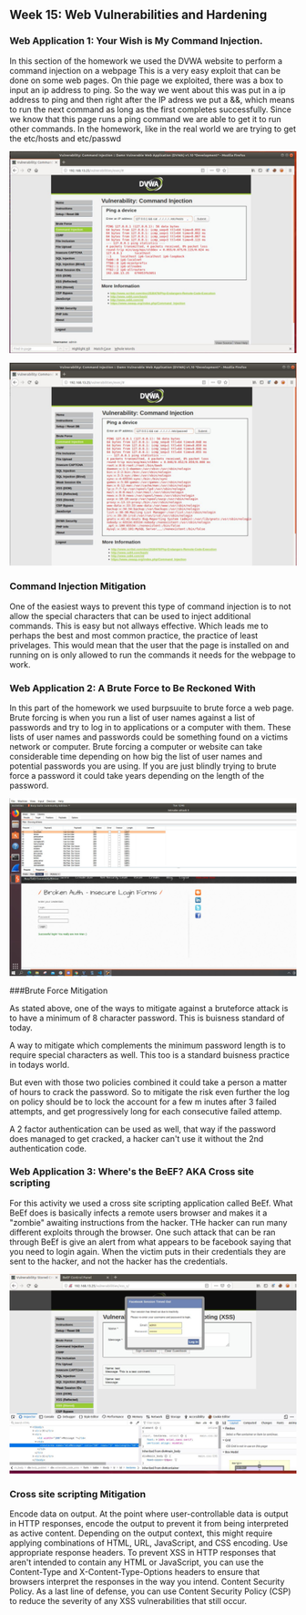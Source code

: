 ## Week 15: Web Vulnerabilities and Hardening


### Web Application 1: Your Wish is My Command Injection.

In this section of the homework we used the DVWA website to perform a command injection on a webpage This is a very easy exploit that can be done on some web pages. On thie page we exploited, there was a box to input an ip address to ping. 
So the way we went about this was put in a ip address to ping and then right after the IP adress we put a &&, which means to run the next command as long as the first completes successfully. Since we know that this page runs a ping command we are able to get it to run other commands. In the homework, like in the real world we are trying to get the etc/hosts and etc/passwd 

![command_injection1](https://github.com/shansen18/BootCamp/blob/dc469714ffbdfe6da5332b529c610d221305d869/Week15/Images/Command_Injection_hosts.JPG)

![command_injection2](https://github.com/shansen18/BootCamp/blob/dc469714ffbdfe6da5332b529c610d221305d869/Week15/Images/Command_Injection_passwd.JPG)



### Command Injection Mitigation

One of the easiest ways to prevent this type of command injection is to not allow the special characters that can be used to inject additional commands. This is easy but not allways effective. Which leads me to perhaps the best and most common practice, the practice of least privelages. This would mean that the user that the page is installed on and running on is only allowed to run the commands it needs for the webpage to work. 


### Web Application 2: A Brute Force to Be Reckoned With

In this part of the homework we used burpsuuite to brute force a web page. Brute forcing is when you run a list of user names against a list of passwords and try to log in to applications or a computer with them. These lists of user names and passwords could be something found on a victims network or computer. Brute forcing a computer or website can take considerable time depending on how big the list of user names and potential passwords you are using. If you are just blindly trying to brute force a password it could take years depending on the length of the password. 

![brutefoce](https://github.com/shansen18/BootCamp/blob/dc469714ffbdfe6da5332b529c610d221305d869/Week15/Images/burpsuite_bruteforce_resultr.JPG)



###Brute Force Mitigation 

As stated above, one of the ways to mitigate against a bruteforce attack is to have a minimum of 8 character password. This is buisness standard of today. 

A way to mitigate which complements the minimum password length is to require special characters as well. This too is a standard buisness practice in todays world. 

But even with those two policies combined it could take a person a matter of hours to crack the password. So to mitigate the risk even further the log on policy should be to lock the account for a few m inutes after 3 failed attempts, and get progressively long for each consecutive failed attemp. 

A 2 factor authentication can be used as well, that way if the password does managed to get cracked, a hacker can't use it without the 2nd authentication code. 


### Web Application 3: Where's the BeEF? AKA Cross site scripting

For this activity we used a cross site scripting application called BeEf. What BeEf does is basically infects a remote users browser and makes it a "zombie" awaiting instructions from the hacker. THe hacker can run many different exploits through the browser. One such attack that can be ran through BeEf is give an alert from what appears to be facebook saying that you need to login again. When the victim puts in their credentials they are sent to the hacker, and not the hacker has the credentials. 

![BeEF1](https://github.com/shansen18/BootCamp/blob/dc469714ffbdfe6da5332b529c610d221305d869/Week15/Images/Beefhook_Pettytheft.JPG)

 
### Cross site scripting Mitigation

Encode data on output.
 At the point where user-controllable data is output in HTTP responses, encode the output to prevent it from being interpreted as active content. Depending on the output context, this might require applying combinations of HTML, URL, JavaScript, and CSS encoding.
Use appropriate response headers.
 To prevent XSS in HTTP responses that aren't intended to contain any HTML or JavaScript, you can use the Content-Type and X-Content-Type-Options headers to ensure that browsers interpret the responses in the way you intend.
Content Security Policy.
 As a last line of defense, you can use Content Security Policy (CSP) to reduce the severity of any XSS vulnerabilities that still occur.